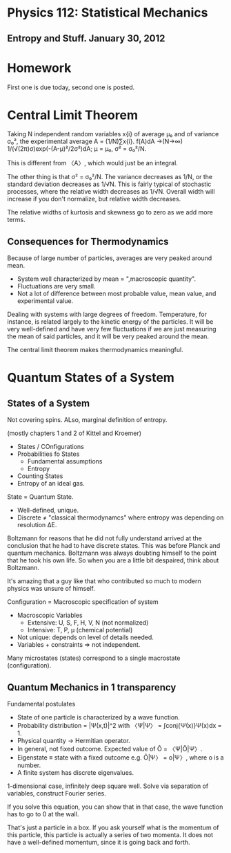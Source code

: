 Physics 112: Statistical Mechanics
==================================
Entropy and Stuff. January 30, 2012
-----------------------------------
Homework
========
First one is due today, second one is posted.

Central Limit Theorem
=====================
Taking N independent random variables x{i} of average μ₀ and of
variance σ₀², the experimental average A = (1/N)∑x{i}.
f(A)dA →(N→∞) 1/(√(2π)σ)exp(-(A-μ)²/2σ²)dA;
μ = μ₀, σ² = σ₀²/N.

This is different from 〈A〉, which would just be an integral.

The other thing is that σ² = σ₀²/N. The variance decreases as 1/N, or
the standard deviation decreases as 1/√N. This is fairly typical of
stochastic processes, where the relative width decreases as
1/√N. Overall width will increase if you don't normalize, but relative
width decreases.

The relative widths of kurtosis and skewness go to zero as we add more
terms.

Consequences for Thermodynamics
-------------------------------
Because of large number of particles, averages are very peaked 
around mean.
 * System well characterized by mean = ",macroscopic quantity".
 * Fluctuations are very small.
 * Not a lot of difference between most probable value, mean value,
   and experimental value.

Dealing with systems with large degrees of freedom. Temperature, for
instance, is related largely to the kinetic energy of the
particles. It will be very well-defined and have very few fluctuations
if we are just measuring the mean of said particles, and it will be
very peaked around the mean.

The central limit theorem makes thermodynamics meaningful.

Quantum States of a System
==========================
States of a System
------------------
Not covering spins. ALso, marginal definition of entropy.

(mostly chapters 1 and 2 of Kittel and Kroemer)
 * States / COnfigurations
 * Probabilities fo States
   + Fundamental assumptions
   + Entropy
 * Counting States
 * Entropy of an ideal gas.

State = Quantum State.
 * Well-defined, unique.
 * Discrete ≠ "classical thermodynamcs" where entropy was depending on
   resolution ΔE.

Boltzmann for reasons that he did not fully understand arrived at the
conclusion that he had to have discrete states. This was before Planck
and quantum mechanics. Boltzmann was always doubting himself to the
point that he took his own life. So when you are a little bit
despaired, think about Boltzmann.

It's amazing that a guy like that who contributed so much to modern
physics was unsure of himself.

Configuration = Macroscopic specification of system
 * Macroscopic Variables
   + Extensive: U, S, F, H, V, N (not normalized)
   + Intensive: T, P, μ (chemical potential)
 * Not unique: depends on level of details needed.
 * Variables + constraints ⇒ not independent.

Many microstates (states) correspond to a single macrostate (configuration).

Quantum Mechanics in 1 transparency
-----------------------------------
Fundamental postulates
 * State of one particle is characterized by a wave function.
 * Probability distribution = |Ψ(x,t)|^2 with 〈Ψ|Ψ〉 = ∫conj{Ψ(x)}Ψ(x)dx = 1.
 * Physical quantity → Hermitian operator.
 * In general, not fixed outcome. Expected value of Ô = 〈Ψ|Ô|Ψ〉.
 * Eigenstate ≡ state with a fixed outcome e.g. Ô|Ψ〉 = o|Ψ〉, where o
   is a number.
 * A finite system has discrete eigenvalues.

1-dimensional case, infinitely deep square well. Solve via separation
of variables, construct Fourier series.

If you solve this equation, you can show that in that case, the wave
function has to go to 0 at the wall.

That's just a particle in a box. If you ask yourself what is the
momentum of this particle, this particle is actually a series of two
momenta. It does not have a well-defined momentum, since it is going
back and forth.
